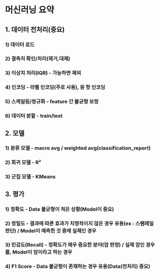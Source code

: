 # 머신러닝 요약

## 1. 데이터 전처리(중요)

### 1) 데이터 로드

### 2) 결측치 확인/처리(제거,대체)

### 3) 이상치 처리(IQR) - 가능하면 제외

### 4) 인코딩 - 라벨 인코딩(주로 사용), 원 핫 인코딩

### 5) 스케일링/정규화 - feature 간 불균형 보정

### 6) 데이터 분할 - train/test

## 2. 모델

### 1) 분류 모델 - macro avg / weighted avg(classification_report)

### 2) 회귀 모델 - R²

### 3) 군집 모델 - KMeans

## 3. 평가

### 1) 정확도 - Data 불균형이 적은 상황(Model이 중요)

### 2) 정밀도 - 결과에 따른 효과가 치명적이지 않은 경우 유용(ex : 스팸메일 판단) / Model이 예측한 것 중에 실제인 경우

### 3) 민감도(Recall) - 정확도가 매우 중요한 분야(암 판정) / 실제 암인 경우를, Model이 암이라고 하는 경우

### 4) F1 Score - Data 불균형이 존재하는 경우 유용(Data(전처리) 중요)